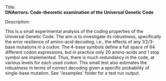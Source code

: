 Title:<br/>
<b>DNAerrors: Code-theoretic examination of the Universal Genetic Code</b>

Description:<br/>
<p>This is a small experimental analysis of the coding properties of the Universal Genetic Code. The aim is to investigate its robustness, specifically the error resilience of amino-acid decoding, i.e., the effects of any 1/2/3-base mutations in a codon. The 4-base symbols define a full space of 64 different codon expressions, but in practice only 20 amino-acids and 1 stop symbol are implemented. Thus, there is much redundancy in the code, at various levels for each used codon. This small test also estimates the robustness in terms of correct decoding given a specific probability of single-base mutation. See '/examples' folder for a test run output.</p>
